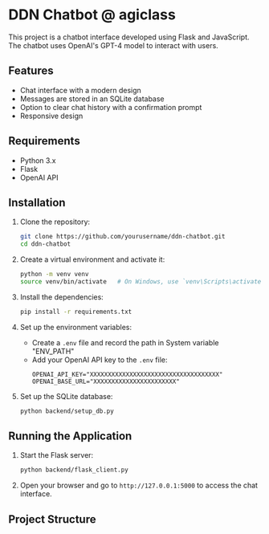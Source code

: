# DDN Chatbot @ agiclass

This project is a chatbot interface developed using Flask and JavaScript. The chatbot uses OpenAI's GPT-4 model to interact with users.

## Features

- Chat interface with a modern design
- Messages are stored in an SQLite database
- Option to clear chat history with a confirmation prompt
- Responsive design

## Requirements

- Python 3.x
- Flask
- OpenAI API

## Installation

1. Clone the repository:
    ```sh
    git clone https://github.com/yourusername/ddn-chatbot.git
    cd ddn-chatbot
    ```

2. Create a virtual environment and activate it:
    ```sh
    python -m venv venv
    source venv/bin/activate   # On Windows, use `venv\Scripts\activate`
    ```

3. Install the dependencies:
    ```sh
    pip install -r requirements.txt
    ```

4. Set up the environment variables:
    - Create a `.env` file and record the path in System variable "ENV_PATH"
    - Add your OpenAI API key to the `.env` file:
      ```
      OPENAI_API_KEY="XXXXXXXXXXXXXXXXXXXXXXXXXXXXXXXXXXXX"
      OPENAI_BASE_URL="XXXXXXXXXXXXXXXXXXXXXXX"
      ```

5. Set up the SQLite database:
    ```sh
    python backend/setup_db.py
    ```

## Running the Application

1. Start the Flask server:
    ```sh
    python backend/flask_client.py
    ```

2. Open your browser and go to `http://127.0.0.1:5000` to access the chat interface.

## Project Structure

